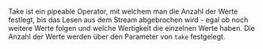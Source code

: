 Take ist ein pipeable Operator, mit welchem man die Anzahl der Werte festlegt, bis das Lesen aus dem Stream abgebrochen wird - egal ob noch weitere Werte folgen und welche Wertigkeit die einzelnen Werte haben.
Die Anzahl der Werte werden über den Parameter von `take` festgelegt. 
